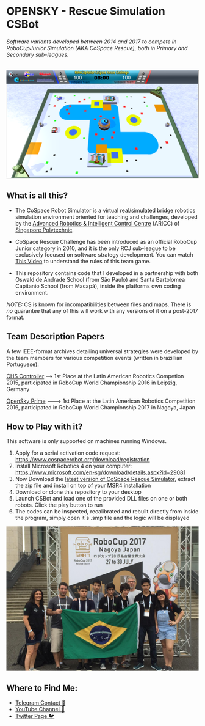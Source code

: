 # OPENSKY - Rescue Simulation CSBot
###### Software variants developed between 2014 and 2017 to compete in RoboCupJunior Simulation (AKA CoSpace Rescue), both in Primary and Secondary sub-leagues.

![thisisanimage](Pri_W2.png)

## What is all this?

- The CoSpace Robot Simulator is a virtual real/simulated bridge robotics simulation environment oriented for teaching and challenges, developed by the [Advanced Robotics & Intelligent Control Centre](http://www.robo-erectus.org/) (ARICC) of [Singapore Polytechnic](http://www.sp.edu.sg/).

- CoSpace Rescue Challenge has been introduced as an official RoboCup Junior category in 2010, and it is the only RCJ sub-league to be exclusively focused on software strategy development. You can watch [This Video](https://www.youtube.com/watch?v=DUlGHxyS614) to understand the rules of this team game.

- This repository contains code that I developed in a partnership with both Oswald de Andrade School (from São Paulo) and Santa Bartolomea Capitanio School (from Macapá), inside the platforms own coding environment.

*NOTE:* CS is known for incompatibilities between files and maps. There is *no* guarantee that any of this will work with any versions of it on a post-2017 format.

## Team Description Papers

A few IEEE-format archives detailing universal strategies were developed by the team members for various competition events (written in brazillian Portuguese):

[CHS Controller](http://sistemaolimpo.org/midias/uploads/f8409cfaa5211f89f25c9af680db65f5.pdf) --> 1st Place at the Latin American Robotics Competion 2015, participated in RoboCup World Championship 2016 in Leipzig, Germany

[OpenSky Prime](http://sistemaolimpo.org/midias/uploads/efb6c0975f7a15c687580f62b063180f.pdf) ---> 1st Place at the Latin American Robotics Competition 2016, participated in RoboCup World Championship 2017 in Nagoya, Japan

## How to Play with it?

This software is only supported on machines running Windows.

1. Apply for a serial activation code request: https://www.cospacerobot.org/download/registration
2. Install Microsoft Robotics 4 on your computer: https://www.microsoft.com/en-sg/download/details.aspx?id=29081
3. Now Download the [latest version of CoSpace Rescue Simulator](https://www.cospacerobot.org/download/cospace-rescue-download), extract the zip file and install on top of your MSR4 installation
4. Download or clone this repository to your desktop
5. Launch CSBot and load one of the provided DLL files on one or both robots. Click the play button to run
6. The codes can be inspected, recalibrated and rebuilt directly from inside the program, simply open it´s .smp file and the logic will be displayed 

![OpenSky Team](teamImage.jpeg)

## Where to Find Me:

* [Telegram Contact 🔵](https://t.me/mekhyw)
* [YouTube Channel 🔴](https://www.youtube.com/channel/UC3__YPhMGjytXUqRUmriQ8A?view_as=subscriber)
* [Twitter Page 🐦](https://twitter.com/MekhyW)

